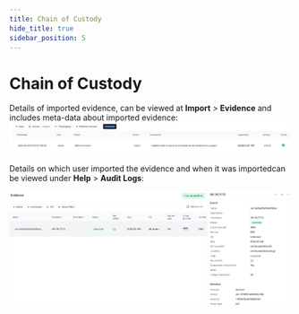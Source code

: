 ```yaml
---
title: Chain of Custody
hide_title: true
sidebar_position: 5
---
```


# Chain of Custody

Details of imported evidence, can be viewed at **Import** > **Evidence** and includes meta-data about imported evidence:
![Evidence](/img/coc_audit.png)

Details on which user imported the evidence and when it was importedcan be viewed under **Help** > **Audit Logs**:

![Audit Logs](/img/coc_evidence.png)
